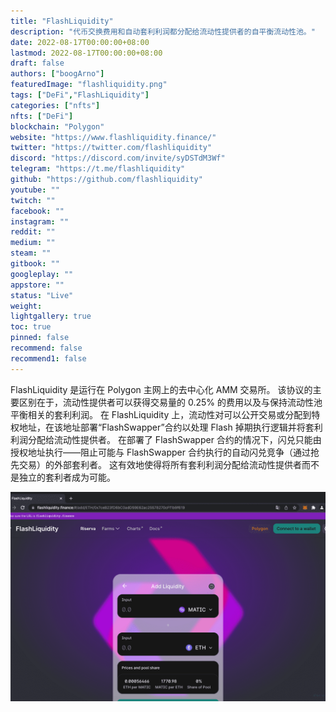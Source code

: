 ```yaml
---
title: "FlashLiquidity"
description: "代币交换费用和自动套利利润都分配给流动性提供者的自平衡流动性池。"
date: 2022-08-17T00:00:00+08:00
lastmod: 2022-08-17T00:00:00+08:00
draft: false
authors: ["boogArno"]
featuredImage: "flashliquidity.png"
tags: ["DeFi","FlashLiquidity"]
categories: ["nfts"]
nfts: ["DeFi"]
blockchain: "Polygon"
website: "https://www.flashliquidity.finance/"
twitter: "https://twitter.com/flashliquidity"
discord: "https://discord.com/invite/syDSTdM3Wf"
telegram: "https://t.me/flashliquidity"
github: "https://github.com/flashliquidity"
youtube: ""
twitch: ""
facebook: ""
instagram: ""
reddit: ""
medium: ""
steam: ""
gitbook: ""
googleplay: ""
appstore: ""
status: "Live"
weight: 
lightgallery: true
toc: true
pinned: false
recommend: false
recommend1: false
---
```

FlashLiquidity 是运行在 Polygon 主网上的去中心化 AMM 交易所。
该协议的主要区别在于，流动性提供者可以获得交易量的 0.25% 的费用以及与保持流动性池平衡相关的套利利润。
在 FlashLiquidity 上，流动性对可以公开交易或分配到特权地址，在该地址部署“FlashSwapper”合约以处理 Flash 掉期执行逻辑并将套利利润分配给流动性提供者。
在部署了 FlashSwapper 合约的情况下，闪兑只能由授权地址执行——阻止可能与 FlashSwapper 合约执行的自动闪兑竞争（通过抢先交易）的外部套利者。
这有效地使得将所有套利利润分配给流动性提供者而不是独立的套利者成为可能。

![flashliquidity-dapp-defi-matic-image2_2cf795b278ea6751dcab43d67cf75f67](flashliquidity-dapp-defi-matic-image2_2cf795b278ea6751dcab43d67cf75f67.png)
